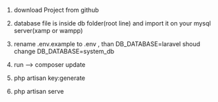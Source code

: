 1. download Project from github
2. database file is inside db folder(root line) and import it on your mysql server(xamp or wampp)
3. rename .env.example to .env , 
    than DB_DATABASE=laravel shoud change  DB_DATABASE=system_db



4. run  -->    composer update
5. php artisan key:generate
6.  php artisan serve



